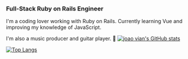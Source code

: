 ### Full-Stack Ruby on Rails Engineer
I'm a coding lover working with Ruby on Rails.
Currently learning Vue and improving my knowledge of JavaScript.

I'm also a music producer and guitar player. 🎸
[![joao vian's GitHub stats](https://github-readme-stats.vercel.app/api?username=joaovian06&count_private=true&show_icons=true&include_all_commits=true&theme=dracula&orgs=caiena)](https://github.com/anuraghazra/github-readme-stats)

[![Top Langs](https://github-readme-stats.vercel.app/api/top-langs/?username=joaovian06&theme=dracula)](https://github.com/anuraghazra/github-readme-stats)
<!--
**joaovian06/joaovian06** is a ✨ _special_ ✨ repository because its `README.md` (this file) appears on your GitHub profile.

Here are some ideas to get you started:

- 🔭 I’m currently working on ...
- 🌱 I’m currently learning ...
- 👯 I’m looking to collaborate on ...
- 🤔 I’m looking for help with ...
- 💬 Ask me about ...
- 📫 How to reach me: ...
- 😄 Pronouns: ...
- ⚡ Fun fact: ...
-->

